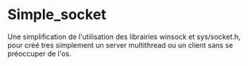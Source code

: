 # Simple_socket

Une simplification de l'utilisation des librairies winsock et sys/socket.h,<br>
pour créé tres simplement un server multithread ou un client sans se préoccuper de l'os.

